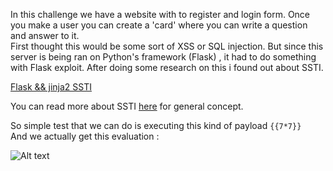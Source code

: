 In this challenge we have a website with to register and login form. Once you make a user you can create a 'card' where you can write a question and answer to it.  
First thought this would be some sort of XSS or SQL injection.
But since this server is being ran on Python's framework (Flask) , it had to do something with Flask exploit. After doing some research on this i found out about SSTI.

<a href="https://pequalsnp-team.github.io/cheatsheet/flask-jinja2-ssti">Flask && jinja2 SSTI </a>  

You can read more about SSTI <a href="https://portswigger.net/research/server-side-template-injection">here</a> for general concept.

So simple test that we can do is executing this kind of payload <code>{{7*7}}</code>  
And we actually get this evaluation :  

![Alt text](https://github.com/DejanJS/picoCTF-Writeups/blob/master/11.Flaskcards/inputexample.png)

